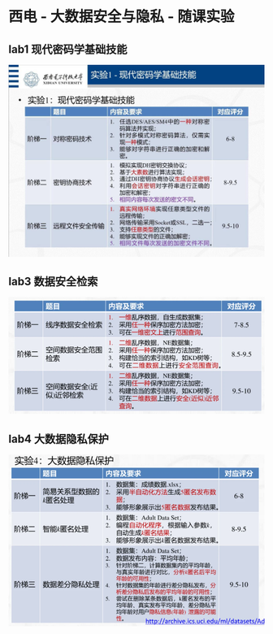 # 西电 - 大数据安全与隐私 - 随课实验

## lab1 现代密码学基础技能

![](/img/lab1.png)

## lab3 数据安全检索

![](/img/lab3.png)

## lab4 大数据隐私保护

![](/img/lab4.png)
